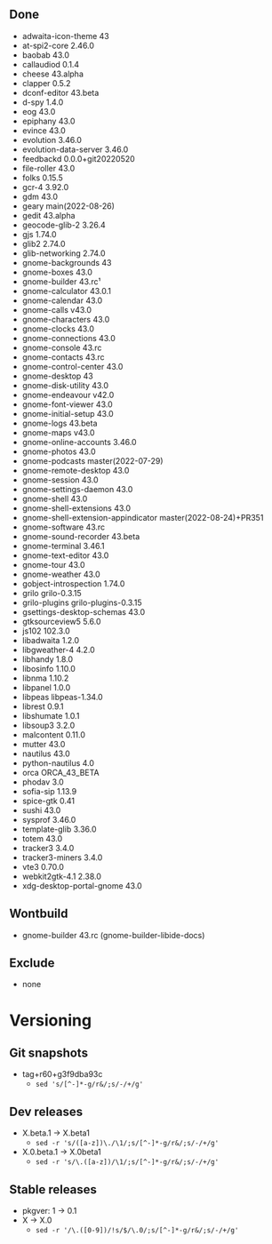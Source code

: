 ## Done
- adwaita-icon-theme 43
- at-spi2-core 2.46.0
- baobab 43.0
- callaudiod 0.1.4
- cheese 43.alpha
- clapper 0.5.2
- dconf-editor 43.beta
- d-spy 1.4.0
- eog 43.0
- epiphany 43.0
- evince 43.0
- evolution 3.46.0
- evolution-data-server 3.46.0
- feedbackd 0.0.0+git20220520
- file-roller 43.0
- folks 0.15.5
- gcr-4 3.92.0
- gdm 43.0
- geary main(2022-08-26)
- gedit 43.alpha
- geocode-glib-2 3.26.4
- gjs 1.74.0
- glib2 2.74.0
- glib-networking 2.74.0
- gnome-backgrounds 43
- gnome-boxes 43.0
- gnome-builder 43.rc¹
- gnome-calculator 43.0.1
- gnome-calendar 43.0
- gnome-calls v43.0
- gnome-characters 43.0
- gnome-clocks 43.0
- gnome-connections 43.0
- gnome-console 43.rc
- gnome-contacts 43.rc
- gnome-control-center 43.0
- gnome-desktop 43
- gnome-disk-utility 43.0
- gnome-endeavour v42.0
- gnome-font-viewer 43.0
- gnome-initial-setup 43.0
- gnome-logs 43.beta
- gnome-maps v43.0
- gnome-online-accounts 3.46.0
- gnome-photos 43.0
- gnome-podcasts master(2022-07-29)
- gnome-remote-desktop 43.0
- gnome-session 43.0
- gnome-settings-daemon 43.0
- gnome-shell 43.0
- gnome-shell-extensions 43.0
- gnome-shell-extension-appindicator master(2022-08-24)+PR351
- gnome-software 43.rc
- gnome-sound-recorder 43.beta
- gnome-terminal 3.46.1
- gnome-text-editor 43.0
- gnome-tour 43.0
- gnome-weather 43.0
- gobject-introspection 1.74.0
- grilo grilo-0.3.15
- grilo-plugins grilo-plugins-0.3.15
- gsettings-desktop-schemas 43.0
- gtksourceview5 5.6.0
- js102 102.3.0
- libadwaita 1.2.0
- libgweather-4 4.2.0
- libhandy 1.8.0
- libosinfo 1.10.0
- libnma 1.10.2
- libpanel 1.0.0
- libpeas libpeas-1.34.0
- librest 0.9.1
- libshumate 1.0.1
- libsoup3 3.2.0
- malcontent 0.11.0
- mutter 43.0
- nautilus 43.0
- python-nautilus 4.0
- orca ORCA_43_BETA
- phodav 3.0
- sofia-sip 1.13.9
- spice-gtk 0.41
- sushi 43.0
- sysprof 3.46.0
- template-glib 3.36.0
- totem 43.0
- tracker3 3.4.0
- tracker3-miners 3.4.0
- vte3 0.70.0
- webkit2gtk-4.1 2.38.0
- xdg-desktop-portal-gnome 43.0

## Wontbuild
- gnome-builder 43.rc (gnome-builder-libide-docs)

## Exclude
- none

# Versioning
## Git snapshots
* tag+r60+g3f9dba93c
  * `sed 's/[^-]*-g/r&/;s/-/+/g'`

## Dev releases
* X.beta.1 -> X.beta1
  * `sed -r 's/([a-z])\./\1/;s/[^-]*-g/r&/;s/-/+/g'`
* X.0.beta.1 -> X.0beta1
  * `sed -r 's/\.([a-z])/\1/;s/[^-]*-g/r&/;s/-/+/g'`

## Stable releases
* pkgver: 1 -> 0.1
* X -> X.0
  * `sed -r '/\.([0-9])/!s/$/\.0/;s/[^-]*-g/r&/;s/-/+/g'`